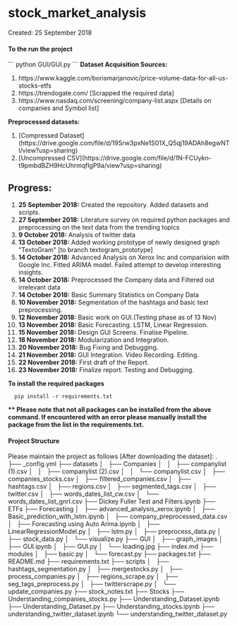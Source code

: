 # stock_market_analysis

Created: 25 September 2018

<h4> To the run the project</h4>
```
python GUI/GUI.py
```
<b>Dataset Acquisition Sources:</b>
<ol>
  <li>https://www.kaggle.com/borismarjanovic/price-volume-data-for-all-us-stocks-etfs</li>
  <li>https://trendogate.com/     [Scrapped the required data] </li>
  <li>https://www.nasdaq.com/screening/company-list.aspx         [Details on companies and Symbol list]</li>
</ol>

<b>Preprocessed datasets:</b>
<ol>
  <li>[Compressed Dataset](https://drive.google.com/file/d/19Srw3pxNe1S01X_Q5qj19ADAh8egwNTl/view?usp=sharing) </li>
  <li>[Uncompressed CSV](https://drive.google.com/file/d/1N-FCUykn-t9pmbdBZH9HcUhrmqflgP9a/view?usp=sharing)</li>
</ol>


<h2>Progress:</h2>
<ol>
  <li> <b>25 September 2018:</b> Created the repository. Added datasets and scripts. </li>
  <li><b>27 September 2018:</b> Literature survey on required python packages and preprocessing on the text data from the trending topics</li>
  <li><b>9 October 2018:</b> Analysis of twitter data</li>
  <li><b>13 October 2018:</b> Added working prototype of newly designed graph "TextoGram" [to branch textogram_prototype]</li>
  <li><b>14 October 2018:</b> Advanced Analysis on Xerox Inc and comparision with Google Inc. Fitted ARIMA model. Failed attempt to develop interesting insights.</li>
  <li><b>14 October 2018:</b> Preprocessed the Company data and Filtered out irrelevant data</li>
  <li><b>14 October 2018:</b> Basic Summary Statistics on Company Data</li>
  <li><b>10 November 2018:</b> Segmentation of the hashtags and basic text preprocessing.</li>
  <li><b>12 November 2018:</b> Basic work on GUI.(Testing phase as of 13 Nov)</li>
  <li><b>13 November 2018:</b> Basic Forecasting. LSTM, Linear Regression.</li>
  <li><b>15 November 2018:</b> Design GUI Screens. Finalise Pipeline.</li>
  <li><b>18 November 2018:</b> Modularization and Integration. </li>
  <li><b>20 November 2018:</b> Bug Fixing and Debugging.</li>
  <li><b>21 November 2018:</b> GUI Integration. Video Recording. Editing.</li>
  <li><b>22 November 2018:</b> First draft of the Report.</li>
  <li><b>23 November 2018:</b> Finalize report. Testing and Debugging.</li>
</ol>

<b>To install the required packages</b>
```
  pip install -r requirements.txt
```
<b> ** Please note that not all packages can be installed from the above command. If encountered with an error please manually install  the package from the list in the requirements.txt.</b>

<h4> Project Structure </h4>

Please maintain the project as follows [After downloading the dataset]:
        .
        ├── _config.yml
        ├── datasets
        │   ├── Companies
        │   │   ├── companylist (1).csv
        │   │   ├── companylist (2).csv
        │   │   └── companylist.csv
        │   ├── companies_stocks.csv
        │   ├── filtered_companies.csv
        │   ├── hashtags.csv
        │   ├── regions.csv
        │   ├── segmented_tags.csv
        │   ├── twitter.csv
        │   ├── words_dates_list_cw.csv
        │   └── words_dates_list_gnrl.csv
        ├── Dickey Fuller Test and Filters.ipynb
        ├── ETFs
        ├── Forecasting
        │   ├── advanced_analysis_xerox.ipynb
        │   ├── Basic_prediction_with_lstm.ipynb
        │   ├── company_preprocessed_data.csv
        │   ├── Forecasting using Auto Arima.ipynb
        │   ├── LinearRegressionModel.py
        │   ├── lstm.py
        │   ├── preprocess_data.py
        │   ├── stock_data.py
        │   └── visualize.py
        ├── GUI
        │   ├── graph_images
        │   ├── GUI.ipynb
        │   ├── GUI.py
        │   └── loading.jpg
        ├── index.md
        ├── modules
        │   ├── basic.py
        │   └── forecast.py
        ├── packages.txt
        ├── README.md
        ├── requirements.txt
        ├── scripts
        │   ├── hashtags_segmentation.py
        │   ├── mergestocks.py
        │   ├── process_companies.py
        │   ├── regions_scrape.py
        │   ├── seg_tags_preprocess.py
        │   ├── twitterscrape.py
        │   └── update_companies.py
        ├── stock_notes.txt
        ├── Stocks
        ├── Understanding_companies_stocks.py
        ├── Understanding_Dataset.ipynb
        ├── Understanding_Dataset.py
        ├── Understanding_stocks.ipynb
        ├── understanding_twitter_dataset.ipynb
        └── understanding_twitter_dataset.py
